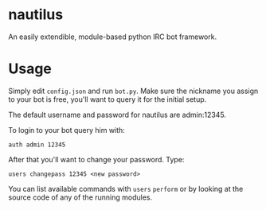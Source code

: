 nautilus
========

An easily extendible, module-based python IRC bot framework.

Usage
========
Simply edit ```config.json``` and run ```bot.py```. Make sure the nickname you assign to your bot is free, you'll want to query it for the initial setup.

The default username and password for nautilus are admin:12345.

To login to your bot query him with:

```auth admin 12345```

After that you'll want to change your password. Type:

```users changepass 12345 <new password>```

You can list available commands with ```users``` ```perform``` or by looking at the source code of any of the running modules.